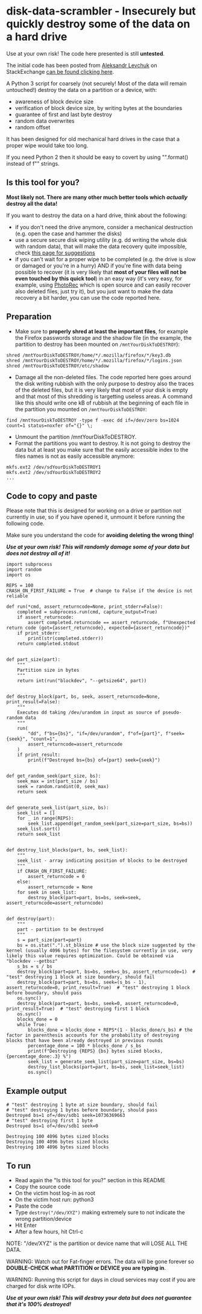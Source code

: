 #  disk-data-scrambler - Insecurely but quickly destroy some of the data on a hard drive

Use at your own risk! The code here presented is still **untested**.

The initial code has been posted from [Aleksandr Levchuk](https://serverfault.com/users/58336/aleksandr-levchuk) on StackExchange [can be found clicking here](https://serverfault.com/a/1001381).

A Python 3 script for coarsely (not securely! Most of the data will remain untouched!) destroy the data on a partition or a device, with:

* awareness of block device size
* verification of block device size, by writing bytes at the boundaries
* guarantee of first and last byte destroy
* random data overwrites
* random offset

It has been designed for old mechanical hard drives in the case that a proper wipe would take too long.

If you need Python 2 then it should be easy to covert by using "".format() instead of f"" strings.

## Is this tool for you?

**Most likely not. There are many other much better tools which _actually_ destroy all the data!**

If you want to destroy the data on a hard drive, think about the following:

* if you don't need the drive anymore, consider a mechanical destruction (e.g. open the case and hammer the disks)
* use a secure secure disk wiping utility (e.g. dd writing the whole disk with random data), that will make the data recovery quite impossible, check [this page for suggestions](https://wiki.archlinux.org/title/Securely_wipe_disk)
* if you can't wait for a proper wipe to be completed (e.g. the drive is slow or damaged or you're in a hurry) AND if you're fine with data being possible to recover (it is very likely that **most of your files will not be even touched by this quick tool**) in an easy way (it's very easy, for example, using [PhotoRec](https://www.cgsecurity.org/wiki/PhotoRec) which is open source and can easily recover also deleted files, just try it), but you just want to make the data recovery a bit harder, you can use the code reported here.

## Preparation

* Make sure to **properly shred at least the important files**, for example the Firefox passwords storage and the shadow file (in the example, the partition to destroy has been mounted on `/mntYourDiskToDESTROY`):

```
shred /mntYourDiskToDESTROY/home/*/.mozilla/firefox/*/key3.db
shred /mntYourDiskToDESTROY/home/*/.mozilla/firefox/*/logins.json
shred /mntYourDiskToDESTROY/etc/shadow
```

* Damage all the non-deleted files. The code reported here goes around the disk writing rubbish with the only purpose to destroy also the traces of the deleted files, but it is very likely that most of your disk is empty and that most of this shredding is targetting useless areas. A command like this should write one kB of rubbish at the beginning of each file in the partition you mounted on `/mntYourDiskToDESTROY`:

```
find /mntYourDiskToDESTROY -type f -exec dd if=/dev/zero bs=1024 count=1 status=noxfer of="{}" \;
```

* Unmount the partition /mntYourDiskToDESTROY.
* Format the partitions you want to destroy. It is not going to destroy the data but at least you make sure that the easily accessible index to the files names is not as easily accessible anymore:

```
mkfs.ext2 /dev/sdYourDiskToDESTROY1
mkfs.ext2 /dev/sdYourDiskToDESTROY2
...
```

## Code to copy and paste

Please note that this is designed for working on a drive or partition not currently in use, so if you have opened it, unmount it before running the following code.

Make sure you understand the code for **avoiding deleting the wrong thing!**

***Use at your own risk! This will randomly damage some of your data but does not destroy all of it!***

```
import subprocess
import random
import os

REPS = 100
CRASH_ON_FIRST_FAILURE = True  # change to False if the device is not reliable

def run(*cmd, assert_returncode=None, print_stderr=False):
    completed = subprocess.run(cmd, capture_output=True)
    if assert_returncode:
        assert completed.returncode == assert_returncode, f"Unexpected return code (got={assert_returncode}, expected={assert_returncode})"
    if print_stderr:
        print(str(completed.stderr))
    return completed.stdout


def part_size(part):
    """
    Partition size in bytes
    """
    return int(run("blockdev", "--getsize64", part))


def destroy_block(part, bs, seek, assert_returncode=None, print_result=False):
    """
    Executes dd taking /dev/urandom in input as source of pseudo-random data
    """
    run(
        "dd", f"bs={bs}", "if=/dev/urandom", f"of={part}", f"seek={seek}", "count=1",
        assert_returncode=assert_returncode
    )
    if print_result:
        print(f"Destroyed bs={bs} of={part} seek={seek}")


def get_random_seek(part_size, bs):
    seek_max = int(part_size / bs)
    seek = random.randint(0, seek_max)
    return seek


def generate_seek_list(part_size, bs):
    seek_list = []
    for _ in range(REPS):
        seek_list.append(get_random_seek(part_size=part_size, bs=bs))
    seek_list.sort()
    return seek_list


def destroy_list_blocks(part, bs, seek_list):
    """
    seek_list - array indicating position of blocks to be destroyed
    """
    if CRASH_ON_FIRST_FAILURE:
        assert_returncode = 0
    else:
        assert_returncode = None
    for seek in seek_list:
        destroy_block(part=part, bs=bs, seek=seek, assert_returncode=assert_returncode)


def destroy(part):
    """
    part - partition to be destroyed
    """
    s = part_size(part=part)
    bs = os.stat(".").st_blksize # use the block size suggested by the kernel (usually 4096 bytes) for the filesystem currently in use, very likely this value requires optimization. Could be obtained via "blockdev --getbsz"
    s_bs = s / bs
    destroy_block(part=part, bs=bs, seek=s_bs, assert_returncode=1)  # "test" destroying 1 block at size boundary, should fail
    destroy_block(part=part, bs=bs, seek=(s_bs - 1), assert_returncode=0, print_result=True)  # "test" destroying 1 block before boundary, should pass
    os.sync()
    destroy_block(part=part, bs=bs, seek=0, assert_returncode=0, print_result=True)  # "test" destroying first 1 block
    os.sync()
    blocks_done = 0
    while True:
        blocks_done = blocks_done + REPS*(1 - blocks_done/s_bs) # the factor in parenthesis accounts for the probability of destroying blocks that have been already destroyed in previous rounds
        percentage_done = 100 * blocks_done / s_bs
        print(f"Destroying {REPS} {bs} bytes sized blocks, {percentage_done:.3} %")
        seek_list = generate_seek_list(part_size=part_size, bs=bs)
        destroy_list_blocks(part=part, bs=bs, seek_list=seek_list)
        os.sync()

```


## Example output

```
# "test" destroying 1 byte at size boundary, should fail
# "test" destroying 1 bytes before boundary, should pass
Destroyed bs=1 of=/dev/sdb1 seek=10736369663
# "test" destroying first 1 byte
Destroyed bs=1 of=/dev/sdb1 seek=0

Destroying 100 4096 bytes sized blocks
Destroying 100 4096 bytes sized blocks
Destroying 100 4096 bytes sized blocks

```


## To run

* Read again the "Is this tool for you?" section in this README
* Copy the source code
* On the victim host log-in as root
* On the victim host run: python3
* Paste the code
* Type `destroy("/dev/XYZ")` making extremely sure to not indicate the wrong partition/device
* Hit Enter
* After a few hours, hit Ctrl-c

NOTE: "/dev/XYZ" is the partition or device name that will LOSE ALL THE DATA.

WARNING: Watch out for Fat-finger errors. The data will be gone forever so **DOUBLE-CHECK what PARTITION or DEVICE you are typing in**.

WARNING: Running this script for days in cloud services may cost if you are charged for disk write IOPs.

***Use at your own risk! This will destroy your data but does not guarantee that it's 100% destroyed!***

